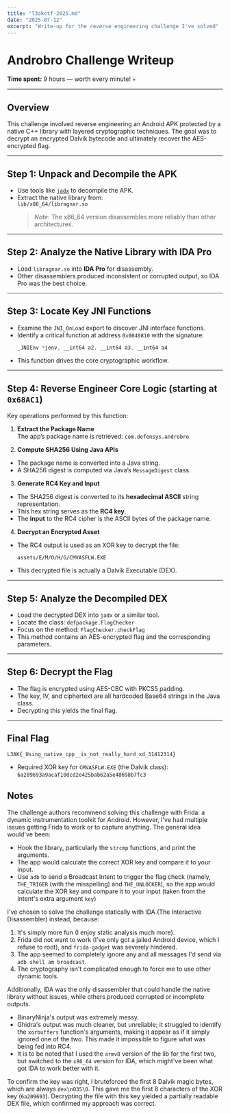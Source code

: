 ```yaml
---
title: "l3akctf-2025.md"
date: "2025-07-12"
excerpt: "Write-up for the reverse engineering challenge I've solved"
---
```


# Androbro Challenge Writeup

**Time spent:** 9 hours — worth every minute! 💀

---

## Overview

This challenge involved reverse engineering an Android APK protected by a native C++ library with layered cryptographic techniques. The goal was to decrypt an encrypted Dalvik bytecode and ultimately recover the AES-encrypted flag.

---

## Step 1: Unpack and Decompile the APK

- Use tools like [`jadx`](https://github.com/skylot/jadx) to decompile the APK.
- Extract the native library from:  
  `lib/x86_64/libragnar.so`  
  > *Note:* The x86_64 version disassembles more reliably than other architectures.

---

## Step 2: Analyze the Native Library with IDA Pro

- Load `libragnar.so` into **IDA Pro** for disassembly.  
- Other disassemblers produced inconsistent or corrupted output, so IDA Pro was the best choice.

---

## Step 3: Locate Key JNI Functions

- Examine the `JNI_OnLoad` export to discover JNI interface functions.
- Identify a critical function at address `0x0049810` with the signature:  
  ```c
  _JNIEnv *jenv, __int64 a2, __int64 a3, __int64 a4
  ```
- This function drives the core cryptographic workflow.

---

## Step 4: Reverse Engineer Core Logic (starting at `0x68AC1`)

Key operations performed by this function:

1. **Extract the Package Name**  
   The app’s package name is retrieved: `com.defensys.androbro`

2. **Compute SHA256 Using Java APIs**  
- The package name is converted into a Java string.  
- A SHA256 digest is computed via Java’s `MessageDigest` class.

3. **Generate RC4 Key and Input**  
- The SHA256 digest is converted to its **hexadecimal ASCII** string representation.  
- This hex string serves as the **RC4 key**.  
- The **input** to the RC4 cipher is the ASCII bytes of the package name.

4. **Decrypt an Encrypted Asset**  
- The RC4 output is used as an XOR key to decrypt the file:  
  ```
  assets/E/M/O/H/G/CMVASFLW.EXE
  ```
- This decrypted file is actually a Dalvik Executable (DEX).

---

## Step 5: Analyze the Decompiled DEX

- Load the decrypted DEX into `jadx` or a similar tool.  
- Locate the class: `defpackage.FlagChecker`
- Focus on the method: `FlagChecker.checkFlag`
- This method contains an AES-encrypted flag and the corresponding parameters.

---

## Step 6: Decrypt the Flag

- The flag is encrypted using AES-CBC with PKCS5 padding.
- The key, IV, and ciphertext are all hardcoded Base64 strings in the Java class.
- Decrypting this yields the final flag.

---

## Final Flag
`L3AK{_Using_native_cpp__is_not_really_hard_xd_31412314}`
- Required XOR key for `CMVASFLW.EXE` (the Dalvik class): `6a209693a9acaf10dcd2e425bab62a5e48698b7fc3`

## Notes
The challenge authors recommend solving this challenge with Frida: a dynamic instrumentation toolkit for Android. However, I've had multiple issues getting Frida to work or to capture anything. The general idea would've been:
- Hook the library, particularly the `strcmp` functions, and print the arguments.
- The app would calculate the correct XOR key and compare it to your input.
- Use `adb` to send a Broadcast Intent to trigger the flag check (namely, `THE_TRIGER` (with the misspelling) and `THE_UNLOCKER`), so the app would calculate the XOR key and compare it to your input (taken from the Intent's extra argument `key`)

I've chosen to solve the challenge statically with IDA (The Interactive Disassembler) instead, because:
1. It's simply more fun (I enjoy static analysis much more).
2. Frida did not want to work (I've only got a jailed Android device, which I refuse to root), and `frida-gadget` was severely hindered.
3. The app seemed to completely ignore any and all messages I'd send via `adb shell am broadcast`.
4. The cryptography isn't complicated enough to force me to use other dynamic tools.

Additionally, IDA was the only disassembler that could handle the native library without issues, while others produced corrupted or incomplete outputs.
- BinaryNinja's output was extremely messy.
- Ghidra's output was much cleaner, but unreliable; it struggled to identify the `xorbuffers` function's arguments, making it appear as if it simply ignored one of the two. This made it impossible to figure what was being fed into RC4.
- It is to be noted that I used the `armv8` version of the lib for the first two, but switched to the `x86_64` version for IDA, which might've been what got IDA to work better with it.

To confirm the key was right, I bruteforced the first 8 Dalvik magic bytes, which are always `dex\n035\0`. This gave me the first 8 characters of the XOR key (`6a209693`). Decrypting the file with this key yielded a partially readable DEX file, which confirmed my approach was correct.